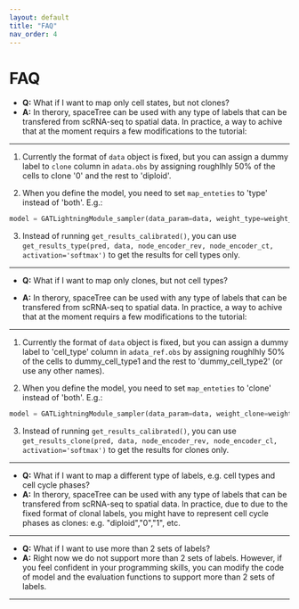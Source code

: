 ```yaml
---
layout: default
title: "FAQ"
nav_order: 4
---
```



# FAQ
- **Q:** What if I want to map only cell states, but not clones?
- **A:** In therory, spaceTree can be used with any type of labels that can be transfered from scRNA-seq to spatial data. In practice, a way to achive that at the moment requirs a few modifications to the tutorial:
-----------------

1) Currently the format of `data` object is fixed, but you can assign a dummy label to `clone` column in `adata.obs` by assigning roughlhly 50% of the cells to clone '0' and the rest to 'diploid'.

2) When you define the model, you need to set `map_enteties` to 'type' instead of 'both'. E.g.:
```python
model = GATLightningModule_sampler(data_param=data, weight_type=weight_type, map_enteties='type')
```
3) Instead of running `get_results_calibrated()`, you can use `get_results_type(pred, data, node_encoder_rev, node_encoder_ct, activation='softmax')` to get the results for cell types only. 
-----------------
- **Q:** What if I want to map only clones, but not cell types?

- **A:** In therory, spaceTree can be used with any type of labels that can be transfered from scRNA-seq to spatial data. In practice, a way to achive that at the moment requirs a few modifications to the tutorial:
-----------------

1) Currently the format of `data` object is fixed, but you can assign a dummy label to 'cell_type' column in `adata_ref.obs` by assigning roughlhly 50% of the cells to dummy_cell_type1 and the rest to 'dummy_cell_type2' (or use any other names).

2) When you define the model, you need to set `map_enteties` to 'clone' instead of 'both'. E.g.:
```python
model = GATLightningModule_sampler(data_param=data, weight_clone=weight_clone, map_enteties='clone')
```
3) Instead of running `get_results_calibrated()`, you can use `get_results_clone(pred, data, node_encoder_rev, node_encoder_cl, activation='softmax')` to get the results for clones only. 
-----------------

- **Q:** What if I want to map a different type of labels, e.g. cell types and cell cycle phases?
- **A:** In therory, spaceTree can be used with any type of labels that can be transfered from scRNA-seq to spatial data. In practice, due to due to the fixed format of clonal labels, you might have to represent cell cycle phases as clones: e.g. "diploid","0","1", etc.
-----------------

- **Q:** What if I want to use more than 2 sets of labels?
- **A:** Right now we do not support more than 2 sets of labels. However, if you feel confident in your programming skills, you can modify the code of model and the evaluation functions to support more than 2 sets of labels.

-----------------

